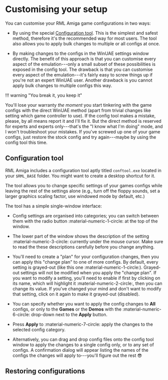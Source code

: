 # Customising your setup

You can customise your RML Amiga game configurations in two ways:

- By using the special [Configuration tool](#configuration-tool). This is the
  simplest and safest method, therefore it's the recommended way for most
  users. The tool also allows you to apply bulk changes to multiple or all
  configs at once.

- By making changes to the configs in the WinUAE settings window directly. The
  benefit of this approach is that you can customise every aspect of the
  emulation---only a small subset of these possibilities is exposed in the
  config tool. The drawback is that you can customise every aspect of the
  emulation---it's fairly easy to screw things up if you're not an expert
  WinUAE user. Another drawback is you cannot apply bulk changes to multiple
  configs this way.


!!! warning "You break it, you keep it"

   You'll lose your warranty _the moment_ you start tinkering with the game
   configs with the direct WinUAE method (apart from trivial changes like
   setting which game controller to use). If the config tool makes a mistake,
   please, by all means report it and I'll fix it. But the direct method is
   reserved for experts and experts only---that's the "I know what I'm doing"
   mode, and I won't troubleshoot your mistakes. If you've screwed up one of
   your game configs, just restore the stock config and try again---maybe by
   using the config tool this time.


## Configuration tool

RML Amiga includes a configuration tool aptly titled `conftool.exe` located in
your `$RML_BASE` folder. You might want to create a desktop shortcut for it.

The tool allows you to change specific settings of your games configs while
leaving the rest of the settings alone (e.g., turn off the floppy sounds, set
a larger graphics scaling factor, use windowed mode by default, etc.)

The tool has a simple single-window interface:

- Config settings are organised into categories; you can switch between them
  with the radio button :material-numeric-1-circle: at the top of the window.

- The lower part of the window shows the description of the setting
  :material-numeric-3-circle: currently under the mouse cursor. Make sure to
  read the these descriptions carefully before you change anything.

- You'll need to create a "plan" for your configuration changes, then you can
  apply this "change plan" to one of more configs. By default, every setting
  is grayed-out (like this one :material-numeric-1-circle:). Grayed-out
  settings will not be modified when you apply the "change plan". If you want
  to modify a setting, you'll need to enable if first by clicking on its name,
  which will highlight it :material-numeric-2-circle:, then you can change its
  value. If you've changed your mind and don't want to modify that setting,
  click on it again to make it grayed-out (disabled).

- You can specify whether you want to apply the config changes to **All**
  configs, or only to the **Games** or the **Demos** with the
  :material-numeric-6-circle: drop-down next to the **Apply** button.

- Press **Apply** to :material-numeric-7-circle: apply the changes to the
  selected config category.

- Alternatively, you can drag and drop config files onto the config tool
  window to apply the changes to a single config only, or to any set of
  configs. A confirmation dialog will appear listing the names of the configs
  the changes will apply to---you'll figure out the rest :sunglasses:


## Restoring configurations
